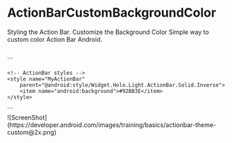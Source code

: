 # ActionBarCustomBackgroundColor
Styling the Action Bar. Customize the Background Color
Simple way to custom color Action Bar Android.

<br/>
```
<?xml version="1.0" encoding="utf-8"?>
<resources>
    <!-- the theme applied to the application or activity -->
    <style name="CustomActionBarTheme"
        parent="@android:style/Theme.Holo.Light.DarkActionBar">
        <item name="android:actionBarStyle">@style/MyActionBar</item>
    </style>

    <!-- ActionBar styles -->
    <style name="MyActionBar"
        parent="@android:style/Widget.Holo.Light.ActionBar.Solid.Inverse">
        <item name="android:background">#92B83E</item>
    </style>
</resources>
```

<br/>
![ScreenShot](https://developer.android.com/images/training/basics/actionbar-theme-custom@2x.png)
 
